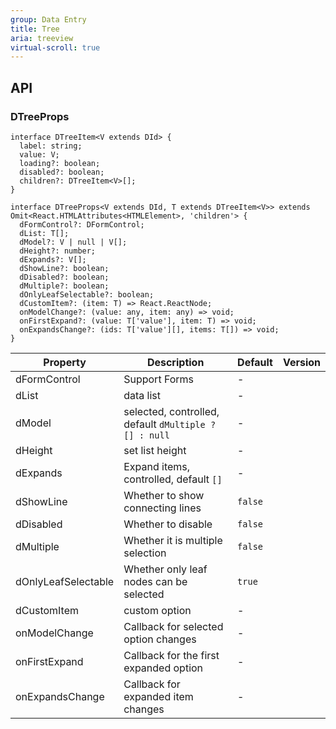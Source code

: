 ```yaml
---
group: Data Entry
title: Tree
aria: treeview
virtual-scroll: true
---
```


## API

### DTreeProps

```tsx
interface DTreeItem<V extends DId> {
  label: string;
  value: V;
  loading?: boolean;
  disabled?: boolean;
  children?: DTreeItem<V>[];
}

interface DTreeProps<V extends DId, T extends DTreeItem<V>> extends Omit<React.HTMLAttributes<HTMLElement>, 'children'> {
  dFormControl?: DFormControl;
  dList: T[];
  dModel?: V | null | V[];
  dHeight?: number;
  dExpands?: V[];
  dShowLine?: boolean;
  dDisabled?: boolean;
  dMultiple?: boolean;
  dOnlyLeafSelectable?: boolean;
  dCustomItem?: (item: T) => React.ReactNode;
  onModelChange?: (value: any, item: any) => void;
  onFirstExpand?: (value: T['value'], item: T) => void;
  onExpandsChange?: (ids: T['value'][], items: T[]) => void;
}
```

<!-- prettier-ignore-start -->
| Property | Description | Default | Version | 
| --- | --- | --- | --- | 
| dFormControl | Support Forms | - | |
| dList | data list | - | |
| dModel | selected, controlled, default `dMultiple ? [] : null` | - | |
| dHeight | set list height | - | |
| dExpands | Expand items, controlled, default `[]` | - | |
| dShowLine | Whether to show connecting lines | `false` | |
| dDisabled | Whether to disable | `false` | |
| dMultiple | Whether it is multiple selection | `false` | |
| dOnlyLeafSelectable | Whether only leaf nodes can be selected | `true` | |
| dCustomItem | custom option | - | |
| onModelChange | Callback for selected option changes | - | |
| onFirstExpand | Callback for the first expanded option | - | |
| onExpandsChange | Callback for expanded item changes | - | |
<!-- prettier-ignore-end -->
